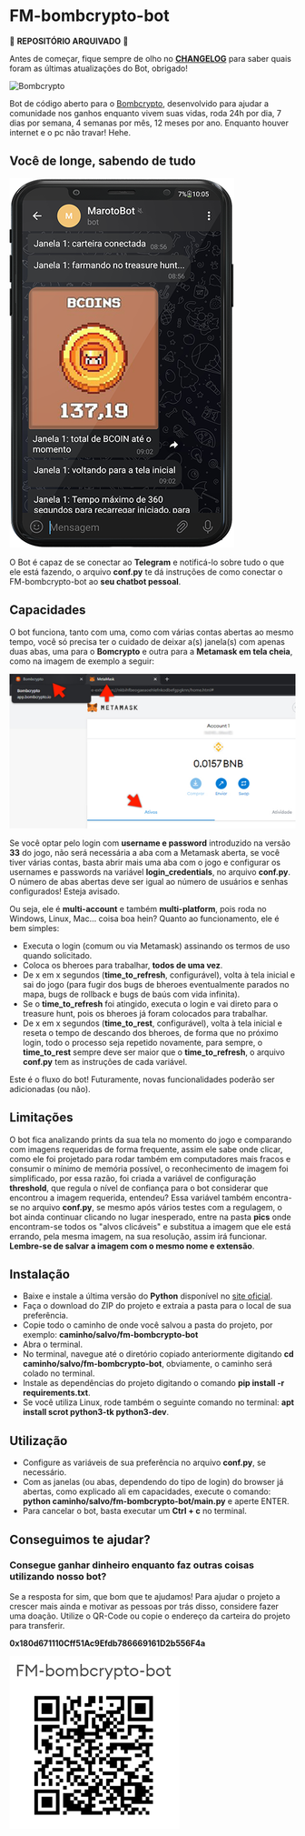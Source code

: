# FM-bombcrypto-bot

🚫 **REPOSITÓRIO ARQUIVADO** 🚫

Antes de começar, fique sempre de olho no **[CHANGELOG](CHANGELOG.md)** para saber
quais foram as últimas atualizações do Bot, obrigado!

![Bombcrypto](readme-images/bombcrypto.gif)

Bot de código aberto para o [Bombcrypto](https://bombcrypto.io/),
desenvolvido para ajudar a comunidade nos ganhos
enquanto vivem suas vidas, roda 24h por dia, 7 dias
por semana, 4 semanas por mês, 12 meses por ano. Enquanto
houver internet e o pc não travar! Hehe.

## Você de longe, sabendo de tudo
![Telegram](readme-images/phone.png)

O Bot é capaz de se conectar ao **Telegram** e notificá-lo
sobre tudo o que ele está fazendo, o arquivo
**conf.py** te dá instruções de como conectar o
FM-bombcrypto-bot ao **seu chatbot pessoal**.

## Capacidades
O bot funciona, tanto com uma, como com várias contas
abertas ao mesmo tempo, você só precisa ter o cuidado
de deixar a(s) janela(s) com apenas duas abas, uma para
o **Bomcrypto** e outra para a **Metamask em tela cheia**,
como na imagem de exemplo a seguir:

![Print](readme-images/print-window.jpg)

Se você optar pelo login com **username e password** introduzido
na versão **33** do jogo, não será necessária a aba com a Metamask
aberta, se você tiver várias contas, basta abrir mais uma aba com o jogo
e configurar os usernames e passwords na variável **login_credentials**,
no arquivo **conf.py**. O número de abas abertas deve ser igual ao
número de usuários e senhas configurados! Esteja avisado.

Ou seja, ele é **multi-account** e também **multi-platform**,
pois roda no Windows, Linux, Mac... coisa boa hein? Quanto ao
funcionamento, ele é bem simples:
* Executa o login (comum ou via Metamask) assinando os termos de uso quando solicitado.
* Coloca os bheroes para trabalhar, **todos de uma vez**.
* De x em x segundos (**time_to_refresh**, configurável), volta à tela inicial
e sai do jogo (para fugir dos bugs de bheroes eventualmente
parados no mapa, bugs de rollback e bugs de baús com
vida infinita).
* Se o **time_to_refresh** foi atingido, executa o login
e vai direto para o treasure hunt, pois os bheroes já
foram colocados para trabalhar.
* De x em x segundos (**time_to_rest**, configurável),
volta à tela inicial e reseta o tempo de descando dos
bheroes, de forma que no próximo login, todo o processo
seja repetido novamente, para sempre, o **time_to_rest**
sempre deve ser maior que o **time_to_refresh**, o arquivo
**conf.py** tem as instruções de cada variável.

Este é o fluxo do bot! Futuramente, novas funcionalidades
poderão ser adicionadas (ou não).

## Limitações
O bot fica analizando prints da sua tela no momento
do jogo e comparando com imagens requeridas de forma frequente, assim ele sabe
onde clicar, como ele foi projetado para rodar também em computadores
mais fracos e consumir o mínimo de memória possível, o reconhecimento
de imagem foi simplificado, por essa razão, foi
criada a variável de configuração **threshold**, que
regula o nível de confiança para o bot considerar que
encontrou a imagem requerida, entendeu? Essa variável também
encontra-se no arquivo **conf.py**, se mesmo após vários
testes com a regulagem, o bot ainda continuar clicando
no lugar inesperado, entre na pasta **pics** onde
encontram-se todos os "alvos clicáveis" e substitua
a imagem que ele está errando, pela mesma imagem, na
sua resolução, assim irá funcionar. **Lembre-se de salvar
a imagem com o mesmo nome e extensão**.

## Instalação
* Baixe e instale a última versão do **Python** disponível
  no [site oficial](https://www.python.org/downloads/).
* Faça o download do ZIP do projeto e extraia a pasta
para o local de sua preferência.
* Copie todo o caminho de onde você salvou a pasta do
projeto, por exemplo: **caminho/salvo/fm-bombcrypto-bot**
* Abra o terminal.
* No terminal, navegue até o diretório copiado
anteriormente digitando **cd caminho/salvo/fm-bombcrypto-bot**,
obviamente, o caminho será colado no terminal.
* Instale as dependências do projeto digitando o comando
**pip install -r requirements.txt**.
* Se você utiliza Linux, rode também o seguinte comando no
terminal: **apt install scrot python3-tk python3-dev**.
  
## Utilização
* Configure as variáveis de sua preferência no arquivo
**conf.py**, se necessário.
* Com as janelas (ou abas, dependendo do tipo de login) do browser já abertas, como explicado
ali em capacidades, execute o comando:
**python caminho/salvo/fm-bombcrypto-bot/main.py** e
aperte ENTER.
* Para cancelar o bot, basta executar um **Ctrl + c**
no terminal.
  
## Conseguimos te ajudar?
### Consegue ganhar dinheiro enquanto faz outras coisas utilizando nosso bot?
Se a resposta for sim, que bom que te ajudamos! Para
ajudar o projeto a crescer mais ainda e motivar as
pessoas por trás disso, considere fazer uma doação.
Utilize o QR-Code ou copie o endereço da carteira
do projeto para transferir.

**0x180d671110Cff51Ac9Efdb786669161D2b556F4a**

![Qrcode](readme-images/qr-code.jpg)

